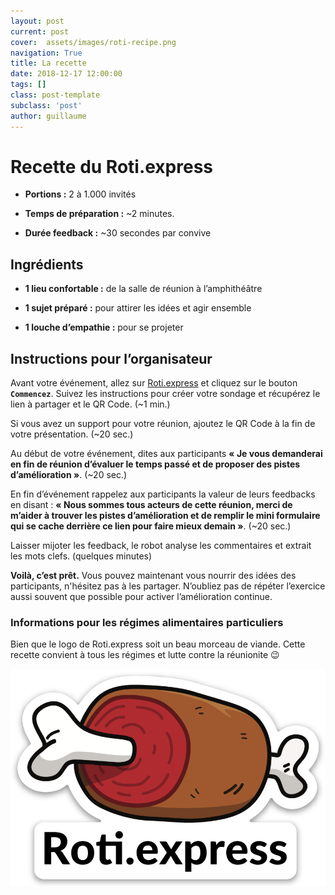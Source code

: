 ```yaml
---
layout: post
current: post
cover:  assets/images/roti-recipe.png
navigation: True
title: La recette
date: 2018-12-17 12:00:00
tags: []
class: post-template
subclass: 'post'
author: guillaume
---
```

# Recette du Roti.express

- **Portions :** 2 à 1.000 invités

- **Temps de préparation :** ~2 minutes.

- **Durée feedback :** ~30 secondes par convive

## Ingrédients

- **1 lieu confortable :** de la salle de réunion à l’amphithéâtre

- **1 sujet préparé :** pour attirer les idées et agir ensemble

- **1 louche d’empathie :** pour se projeter

## Instructions pour l’organisateur

Avant votre événement, allez sur [Roti.express](https://roti.express) et cliquez sur le bouton **`Commencez`**. Suivez les instructions pour créer votre sondage et récupérez le lien à partager et le QR Code. (~1 min.)

Si vous avez un support pour votre réunion, ajoutez le QR Code à la fin de votre présentation. (~20 sec.)

Au début de votre événement, dites aux participants **« Je vous demanderai en fin de réunion d’évaluer le temps passé et de proposer des pistes d’amélioration »**. (~20 sec.)

En fin d’événement rappelez aux participants la valeur de leurs feedbacks en disant : **« Nous sommes tous acteurs de cette réunion, merci de m’aider à trouver les pistes d’amélioration et de remplir le mini formulaire qui se cache derrière ce lien pour faire mieux demain »**. (~20 sec.)

Laisser mijoter les feedback, le robot analyse les commentaires et extrait les mots clefs. (quelques minutes)

**Voilà, c’est prêt.** Vous pouvez maintenant vous nourrir des idées des participants, n'hésitez pas à les partager. N’oubliez pas de répéter l’exercice aussi souvent que possible pour activer l’amélioration continue.

### Informations pour les régimes alimentaires particuliers

Bien que le logo de Roti.express soit un beau morceau de viande. Cette recette convient à tous les régimes et lutte contre la réunionite 😉

![Logo Roti.express](/assets/images/big-roti-magnet.png "Logo Roti.express")
